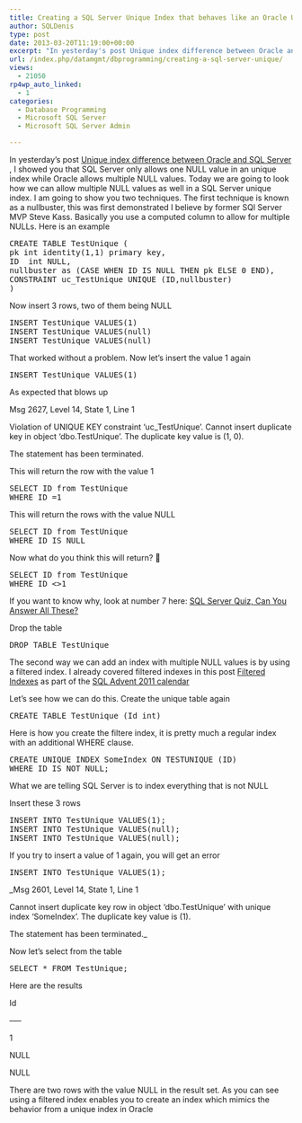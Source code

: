 ```yaml
---
title: Creating a SQL Server Unique Index that behaves like an Oracle Unique Index
author: SQLDenis
type: post
date: 2013-03-20T11:19:00+00:00
excerpt: "In yesterday's post Unique index difference between Oracle and SQL Server , I showed you that SQL Server only allows one NULL value in an unique index while Oracle allows multiple NULL values. Today we are going to look how we can allow multiple NULL va&hellip;"
url: /index.php/datamgmt/dbprogramming/creating-a-sql-server-unique/
views:
  - 21050
rp4wp_auto_linked:
  - 1
categories:
  - Database Programming
  - Microsoft SQL Server
  - Microsoft SQL Server Admin

---
```

In yesterday&#8217;s post [Unique index difference between Oracle and SQL Server][1] , I showed you that SQL Server only allows one NULL value in an unique index while Oracle allows multiple NULL values. Today we are going to look how we can allow multiple NULL values as well in a SQL Server unique index. I am going to show you two techniques. The first technique is known as a nullbuster, this was first demonstrated I believe by former SQl Server MVP Steve Kass. Basically you use a computed column to allow for multiple NULLs. Here is an example

<pre>CREATE TABLE TestUnique (
pk int identity(1,1) primary key,
ID  int NULL,
nullbuster as (CASE WHEN ID IS NULL THEN pk ELSE 0 END),
CONSTRAINT uc_TestUnique UNIQUE (ID,nullbuster)
)</pre>

Now insert 3 rows, two of them being NULL

<pre>INSERT TestUnique VALUES(1)
INSERT TestUnique VALUES(null)
INSERT TestUnique VALUES(null)</pre>

That worked without a problem. Now let&#8217;s insert the value 1 again

<pre>INSERT TestUnique VALUES(1)</pre>

As expected that blows up

Msg 2627, Level 14, State 1, Line 1
  
Violation of UNIQUE KEY constraint &#8216;uc_TestUnique&#8217;. Cannot insert duplicate key in object &#8216;dbo.TestUnique&#8217;. The duplicate key value is (1, 0).
  
The statement has been terminated.

This will return the row with the value 1

<pre>SELECT ID from TestUnique
WHERE ID =1</pre>

This will return the rows with the value NULL

<pre>SELECT ID from TestUnique
WHERE ID IS NULL</pre>

Now what do you think this will return? 🙂

<pre>SELECT ID from TestUnique
WHERE ID &lt;&gt;1</pre>

If you want to know why, look at number 7 here: [SQL Server Quiz, Can You Answer All These?][2]

Drop the table

<pre>DROP TABLE TestUnique</pre>

The second way we can add an index with multiple NULL values is by using a filtered index. I already covered filtered indexes in this post [Filtered Indexes][3] as part of the [SQL Advent 2011 calendar][4]

Let&#8217;s see how we can do this. Create the unique table again

<pre>CREATE TABLE TestUnique (Id int)</pre>

Here is how you create the filtere index, it is pretty much a regular index with an additional WHERE clause. 

<pre>CREATE UNIQUE INDEX SomeIndex ON TESTUNIQUE (ID)
WHERE ID IS NOT NULL;</pre>

What we are telling SQL Server is to index everything that is not NULL

Insert these 3 rows

<pre>INSERT INTO TestUnique VALUES(1);
INSERT INTO TestUnique VALUES(null);
INSERT INTO TestUnique VALUES(null);</pre>

If you try to insert a value of 1 again, you will get an error

<pre>INSERT INTO TestUnique VALUES(1);</pre>

_Msg 2601, Level 14, State 1, Line 1
  
Cannot insert duplicate key row in object &#8216;dbo.TestUnique&#8217; with unique index &#8216;SomeIndex&#8217;. The duplicate key value is (1).
  
The statement has been terminated._

Now let&#8217;s select from the table

<pre>SELECT * FROM TestUnique;</pre>

Here are the results
  
Id
  
&#8212;&#8211;
  
1
  
NULL
  
NULL

There are two rows with the value NULL in the result set. As you can see using a filtered index enables you to create an index which mimics the behavior from a unique index in Oracle

 [1]: /index.php/DataMgmt/DBProgramming/unique-index-difference-between-oracle
 [2]: /index.php/DataMgmt/DataDesign/sql-server-quiz-can-you-answer-all-these
 [3]: /index.php/DataMgmt/DBAdmin/MSSQLServerAdmin/sql-advent-2011-day-19
 [4]: /index.php/DataMgmt/DataDesign/sql-advent-2011-recap